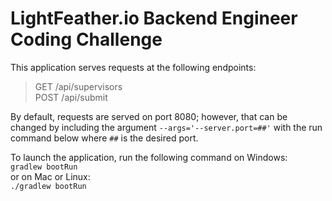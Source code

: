 # LightFeather.io Backend Engineer Coding Challenge  

This application serves requests at the following endpoints:  
> GET /api/supervisors  
> POST /api/submit  

By default, requests are served on port 8080; however, that can be changed by including the argument `--args='--server.port=##'` with the run command below where `##` is the desired port.  
 
To launch the application, run the following command on Windows:  
`gradlew bootRun`  
or on Mac or Linux:  
`./gradlew bootRun`  
